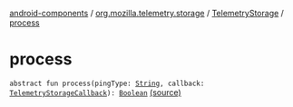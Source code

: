 [android-components](../../index.md) / [org.mozilla.telemetry.storage](../index.md) / [TelemetryStorage](index.md) / [process](./process.md)

# process

`abstract fun process(pingType: `[`String`](https://kotlinlang.org/api/latest/jvm/stdlib/kotlin/-string/index.html)`, callback: `[`TelemetryStorageCallback`](-telemetry-storage-callback/index.md)`): `[`Boolean`](https://kotlinlang.org/api/latest/jvm/stdlib/kotlin/-boolean/index.html) [(source)](https://github.com/mozilla-mobile/android-components/blob/master/components/service/telemetry/src/main/java/org/mozilla/telemetry/storage/TelemetryStorage.java#L16)